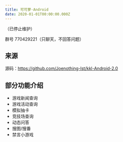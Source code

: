 ```yaml
---
title: 可可萝·Android
date: 2020-01-01T00:00:00.000Z
---
```


（已停止维护）

群号 770429221（只聊天，不回答问题）

## 来源

源码：<https://github.com/Joenothing-lst/kkl-Android-2.0>

## 部分功能介绍

- 游戏新闻查询
- 游戏活动查询
- 模拟抽卡
- 竞技场查询
- 动态问答
- 搜图/搜番
- 禁言小游戏
